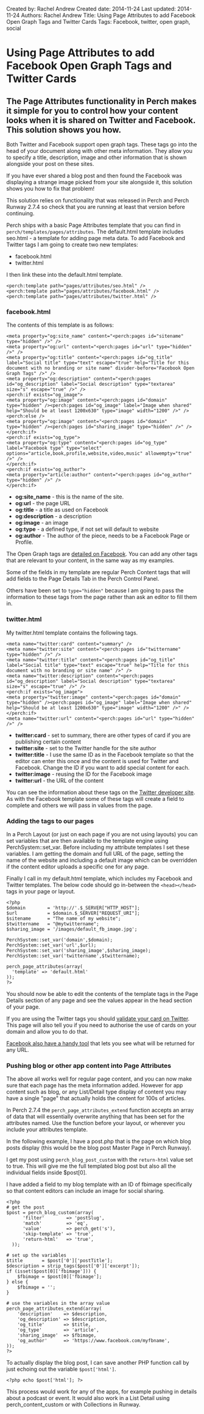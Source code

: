 Created by: Rachel Andrew
Created date: 2014-11-24
Last updated: 2014-11-24
Authors: Rachel Andrew
Title: Using Page Attributes to add Facebook Open Graph Tags and Twitter Cards
Tags: Facebook, twitter, open graph, social

# Using Page Attributes to add Facebook Open Graph Tags and Twitter Cards

## The Page Attributes functionality in Perch makes it simple for you to control how your content looks when it is shared on Twitter and Facebook. This solution shows you how.

Both Twitter and Facebook support open graph tags. These tags go into the head of your document along with other meta information. They allow you to specify a title, description, image and other information that is shown alongside your post on these sites.

If you have ever shared a blog post and then found the Facebook was displaying a strange image picked from your site alongside it, this solution shows you how to fix that problem!

This solution relies on functionality that was released in Perch and Perch Runway 2.7.4 so check that you are running at least that version before continuing.

Perch ships with a basic Page Attributes template that you can find in `perch/templates/pages/attributes`. The default.html template includes seo.html - a template for adding page meta data. To add Facebook and Twitter tags I am going to create two new templates:

* facebook.html
* twitter.html

I then link these into the default.html template.

    <perch:template path="pages/attributes/seo.html" />
    <perch:template path="pages/attributes/facebook.html" />
    <perch:template path="pages/attributes/twitter.html" />

### facebook.html

The contents of this template is as follows:

    <meta property="og:site_name" content="<perch:pages id="sitename" type="hidden" />" />
    <meta property="og:url" content="<perch:pages id="url" type="hidden" />" />
    <meta property="og:title" content="<perch:pages id="og_title" label="Social title" type="text" escape="true" help="Title for this document with no branding or site name" divider-before="Facebook Open Graph Tags" />" />
    <meta property="og:description" content="<perch:pages id="og_description" label="Social description" type="textarea" size="s" escape="true" />" />
    <perch:if exists="og_image">
    <meta property="og:image" content="<perch:pages id="domain" type="hidden" /><perch:pages id="og_image" label="Image when shared" help="Should be at least 1200x630" type="image" width="1200" />" />
    <perch:else />
    <meta property="og:image" content="<perch:pages id="domain" type="hidden" /><perch:pages id="sharing_image" type="hidden" />" />
    </perch:if>
    <perch:if exists="og_type">
    <meta property="og:type" content="<perch:pages id="og_type" label="Facebook type" type="select" options="article,book,profile,website,video,music" allowempty="true" />" />
    </perch:if>
    <perch:if exists="og_author">
    <meta property="article:author" content="<perch:pages id="og_author" type="hidden" />" />
    </perch:if>

* **og:site_name** - this is the name of the site. 
* **og:url** - the page URL
* **og:title** - a title as used on Facebook
* **og:description** - a description
* **og:image** - an image
* **og:type** - a defined type, if not set will default to website
* **og:author** - The author of the piece, needs to be a Facebook Page or Profile.

The Open Graph tags are [detailed on Facebook](https://developers.facebook.com/docs/sharing/best-practices#tags). You can add any other tags that are relevant to your content, in the same way as my examples.

Some of the fields in my template are regular Perch Content tags that will add fields to the Page Details Tab in the Perch Control Panel.

Others have been set to `type="hidden"` because I am going to pass the information to these tags from the page rather than ask an editor to fill them in.

### twitter.html

My twitter.html template contains the following tags.

    <meta name="twitter:card" content="summary" />
    <meta name="twitter:site" content="<perch:pages id="twittername" type="hidden" />" />
    <meta name="twitter:title" content="<perch:pages id="og_title" label="Social title" type="text" escape="true" help="Title for this document with no branding or site name" />" />
    <meta name="twitter:description" content="<perch:pages id="og_description" label="Social description" type="textarea" size="s" escape="true" />" />
    <perch:if exists="og_image">
    <meta property="twitter:image" content="<perch:pages id="domain" type="hidden" /><perch:pages id="og_image" label="Image when shared" help="Should be at least 1200x630" type="image" width="1200" />" />
    </perch:if>
    <meta name="twitter:url" content="<perch:pages id="url" type="hidden" />" />

* **twitter:card** - set to summary, there are other types of card if you are publishing certain content
* **twitter:site** - set to the Twitter handle for the site author
* **twitter:title** - I use the same ID as in the Facebook template so that the editor can enter this once and the content is used for Twitter and Facebook. Change the ID if you want to add special content for each.
* **twitter:image** - reusing the ID for the Facebook image
* **twitter:url** - the URL of the content

You can see the information about these tags on the [Twitter developer site](https://dev.twitter.com/cards/types/summary). As with the Facebook template some of these tags will create a field to complete and others we will pass in values from the page.

### Adding the tags to our pages

In a Perch Layout (or just on each page if you are not using layouts) you can set variables that are then available to the template engine using PerchSystem::set_var. Before including my attribute templates I set these variables. I am getting the domain and full URL of the page, setting the name of the website and including a default image which can be overridden if the content editor uploads a specific one for any page.

Finally I call in my default.html template, which includes my Facebook and Twitter templates. The below code should go in-between the `<head></head>` tags in your page or layout.

    <?php 
    $domain        = 'http://'.$_SERVER["HTTP_HOST"];
    $url           = $domain.$_SERVER["REQUEST_URI"];
    $sitename      = "The name of my website";
    $twittername   = "@mytwittername";
    $sharing_image = '/images/default_fb_image.jpg';
    
    PerchSystem::set_var('domain',$domain);
    PerchSystem::set_var('url',$url);
    PerchSystem::set_var('sharing_image',$sharing_image);
    PerchSystem::set_var('twittername',$twittername);

    perch_page_attributes(array(        
      'template' => 'default.html'    
    ));
    ?>

You should now be able to edit the contents of the template tags in the Page Details section of any page and see the values appear in the head section of your page.

If you are using the Twitter tags you should [validate your card on Twitter](https://cards-dev.twitter.com/validator). This page will also tell you if you need to authorise the use of cards on your domain and allow you to do that.

[Facebook also have a handy tool](https://developers.facebook.com/tools/debug/) that lets you see what will be returned for any URL.

### Pushing blog or other app content into Page Attributes

The above all works well for regular page content, and you can now make sure that each page has the meta information added. However for app content such as blog, or any List/Detail type display of content you may have a single "page" that actually holds the content for 100s of articles.

In Perch 2.7.4 the `perch_page_attributes_extend` function accepts an array of data that will essentially overwrite anything that has been set for the attributes named. Use the function before your layout, or wherever you include your attributes template.

In the following example, I have a post.php that is the page on which blog posts display (this would be the blog post Master Page in Perch Runway).

I get my post using `perch_blog_post_custom` with the `return-html` value set to true. This will give me the full templated blog post but also all the individual fields inside $post[0].

I have added a field to my blog template with an ID of fbimage specifically so that content editors can include an image for social sharing.
    
    <?php
    # get the post
    $post = perch_blog_custom(array(
          'filter'        => 'postSlug',
          'match'         => 'eq',
          'value'         => perch_get('s'),
          'skip-template' => 'true',
          'return-html'   => 'true',
	  ));
    
    # set up the variables
    $title       = $post['0']['postTitle'];
    $description = strip_tags($post['0']['excerpt']);
    if (isset($post[0]['fbimage'])) {
	    $fbimage = $post[0]['fbimage'];
    } else {
	    $fbimage = '';
    }
   
    # use the variables in the array value 
    perch_page_attributes_extend(array(
        'description'    => $description,
        'og_description' => $description,
        'og_title'       => $title,
        'og_type'        => 'article',
        'sharing_image'  => $fbimage,
        'og_author'      => 'https://www.facebook.com/myfbname',
    ));
    ?>

To actually display the blog post, I can save another PHP function call by just echoing out the variable `$post['html']`.

    <?php echo $post['html']; ?>

This process would work for any of the apps, for example pushing in details about a podcast or event. It would also work in a List Detail using perch_content_custom or with Collections in Runway.
